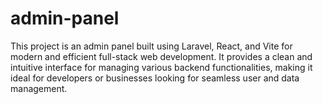 # admin-panel
This project is an admin panel built using Laravel, React, and Vite for modern and efficient full-stack web development. It provides a clean and intuitive interface for managing various backend functionalities, making it ideal for developers or businesses looking for seamless user and data management.
